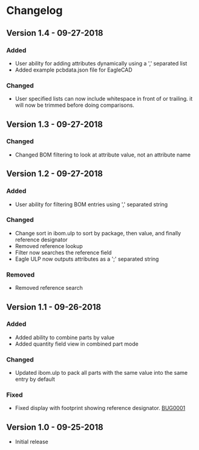 # Changelog
## Version 1.4 - 09-27-2018
### Added
- User ability for adding attributes dynamically using a ',' separated list
- Added example pcbdata.json file for EagleCAD
### Changed
- User specified lists can now include whitespace in front of or trailing. 
  it will now be trimmed before doing comparisons.

## Version 1.3 - 09-27-2018
### Changed
- Changed BOM filtering to look at attribute value, not an attribute name


## Version 1.2 - 09-27-2018
### Added 
- User ability for filtering BOM entries using ',' separated string
### Changed
- Change sort in ibom.ulp to sort by package, then value, and finally reference designator
- Removed reference lookup
- Filter now searches the reference field
- Eagle ULP now outputs attributes as a ';' separated string
### Removed
- Removed reference search


## Version 1.1 - 09-26-2018
### Added
- Added ability to combine parts by value
- Added quantity field view in combined part mode
### Changed      
- Updated ibom.ulp to pack all parts with the same value into the same entry by default
### Fixed
- Fixed display with footprint showing reference designator. [BUG0001](https://github.com/oceanofthelost/InteractiveBOM/tree/master/BUG_TRACKING/BUG0001)


## Version 1.0 - 09-25-2018
- Initial release